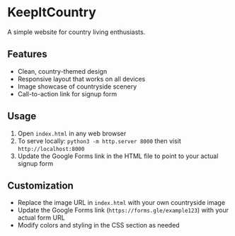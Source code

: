 # KeepItCountry

A simple website for country living enthusiasts.

## Features

- Clean, country-themed design
- Responsive layout that works on all devices
- Image showcase of countryside scenery
- Call-to-action link for signup form

## Usage

1. Open `index.html` in any web browser
2. To serve locally: `python3 -m http.server 8000` then visit `http://localhost:8000`
3. Update the Google Forms link in the HTML file to point to your actual signup form

## Customization

- Replace the image URL in `index.html` with your own countryside image
- Update the Google Forms link (`https://forms.gle/example123`) with your actual form URL
- Modify colors and styling in the CSS section as needed